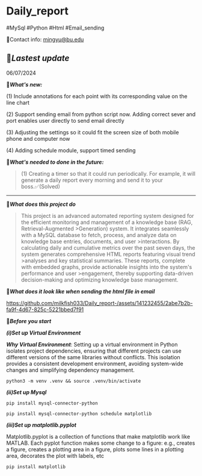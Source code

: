 # Daily_report
#MySql #Python #Html #Email_sending

🐳Contact info: mingyu@bu.edu


🪼***Lastest update***
----------------------------------------------------------------------------------------------------------------------------------------------------
06/07/2024


🦑***What's new:***

(1) Include annotations for each point with its corresponding value on the line chart

(2) Support sending email from python script now. Adding correct sever and port enables user directly to send email directly

(3) Adjusting the settings so it could fit the screen size of both mobile phone and computer now 

(4) Adding schedule module, support timed sending 

🦞***What's needed to done in the future:***

>(1) Creating a timer so that it could run periodically. For example, it will generate a daily report every morning and send it to your boss.✅(Solved)

----------------------------------------------------------------------------------------------------------------------------------------------------
🦐***What does this project do***

>This project is an advanced automated reporting system designed for the efficient monitoring and management of a knowledge base (RAG, Retrieval-Augmented >Generation) system. It integrates seamlessly with a MySQL database to fetch, process, and analyze data on knowledge base entries, documents, and user >interactions. By calculating daily and cumulative metrics over the past seven days, the system generates comprehensive HTML reports featuring visual trend >analyses and key statistical summaries. These reports, complete with embedded graphs, provide actionable insights into the system's performance and user >engagement, thereby supporting data-driven decision-making and optimizing knowledge base management.

🦀***What does it look like when sending the html file in email***


https://github.com/milkfish033/Daily_report-/assets/141232455/2abe7b2b-fa9f-4d67-825c-5221bbed7f91


🦄***Before you start***

***(i)Set up Virtual Environment***

***Why Virtual Environment***: 
Setting up a virtual environment in Python isolates project dependencies, ensuring that different projects can use different versions of the same libraries without conflicts. This isolation provides a consistent development environment, avoiding system-wide changes and simplifying dependency management.

`python3 -m venv .venv && source .venv/bin/activate`

***(ii)Set up Mysql***

`pip install mysql-connector-python`

`pip install mysql-connector-python schedule matplotlib`

***(iii)Set up matplotlib.pyplot***

Matplotlib.pyplot is a collection of functions that make matplotlib work like MATLAB. Each pyplot function makes some change to a figure: e.g., creates a figure, creates a plotting area in a figure, plots some lines in a plotting area, decorates the plot with labels, etc

`pip install matplotlib`

